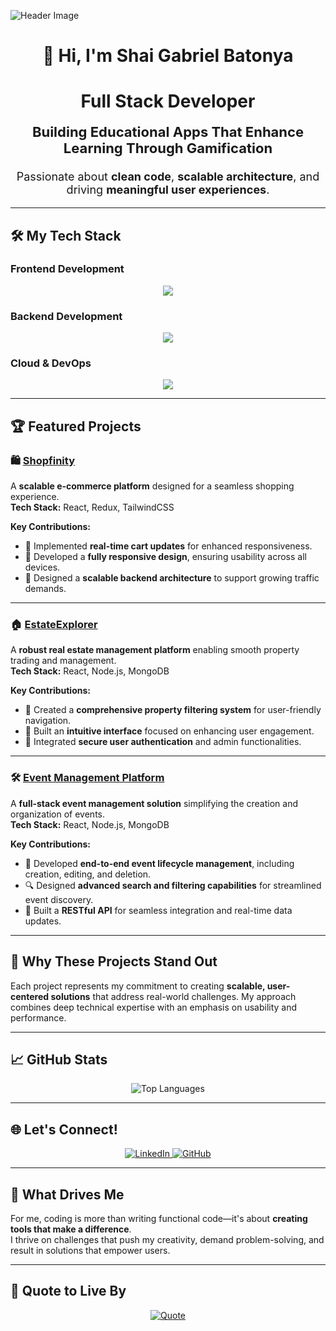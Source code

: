 ![Header Image](https://camo.githubusercontent.com/3cbeb5d020370a717e4b859e2b9bab4c53d57b133164468958639d913703fa5c/68747470733a2f2f63617073756c652d72656e6465722e76657263656c2e6170702f6170693f747970653d776176696e6726636f6c6f723d374139324238266865696768743d3130302673656374696f6e3d686561646572)

<div align="center">

# 👋 Hi, I'm **Shai Gabriel Batonya**  
# Full Stack Developer  

<p style="font-size: 22px; margin-top: 10px; font-weight: bold;">
  Building Educational Apps That Enhance Learning Through Gamification  
</p>

<p style="font-size: 18px;">
  Passionate about <strong>clean code</strong>, <strong>scalable architecture</strong>, and driving <strong>meaningful user experiences</strong>.
</p>

</div>

---

## 🛠 **My Tech Stack**  

### **Frontend Development**
<p align="center">
  <a href="https://skillicons.dev">
    <img src="https://skillicons.dev/icons?i=react,typescript,nextjs,tailwind,html,css,js,redux,materialui,vite,figma" />
  </a>
</p>

### **Backend Development**
<p align="center">
  <a href="https://skillicons.dev">
    <img src="https://skillicons.dev/icons?i=nodejs,express,mongodb,prisma,mysql,redis,postman,npm" />
  </a>
</p>

### **Cloud & DevOps**
<p align="center">
  <a href="https://skillicons.dev">
    <img src="https://skillicons.dev/icons?i=aws,docker,kubernetes,vercel,githubactions,git" />
  </a>
</p>

---

## 🏆 **Featured Projects**

### 🛍️ [Shopfinity](https://shopfinity-nine.vercel.app/)  
A **scalable e-commerce platform** designed for a seamless shopping experience.  
**Tech Stack:** React, Redux, TailwindCSS  

**Key Contributions:**  
- 🛒 Implemented **real-time cart updates** for enhanced responsiveness.  
- 🎨 Developed a **fully responsive design**, ensuring usability across all devices.  
- 🚀 Designed a **scalable backend architecture** to support growing traffic demands.

---

### 🏠 [EstateExplorer](https://real-estate-mern-stack.vercel.app/)  
A **robust real estate management platform** enabling smooth property trading and management.  
**Tech Stack:** React, Node.js, MongoDB  

**Key Contributions:**  
- 📌 Created a **comprehensive property filtering system** for user-friendly navigation.  
- 🏢 Built an **intuitive interface** focused on enhancing user engagement.  
- 🔐 Integrated **secure user authentication** and admin functionalities.

---

### 🛠 [Event Management Platform](https://github.com/ShaiBatonya/patents_server-client)  
A **full-stack event management solution** simplifying the creation and organization of events.  
**Tech Stack:** React, Node.js, MongoDB  

**Key Contributions:**  
- 📅 Developed **end-to-end event lifecycle management**, including creation, editing, and deletion.  
- 🔍 Designed **advanced search and filtering capabilities** for streamlined event discovery.  
- 🔗 Built a **RESTful API** for seamless integration and real-time data updates.

---

## 🌟 **Why These Projects Stand Out**
Each project represents my commitment to creating **scalable, user-centered solutions** that address real-world challenges. My approach combines deep technical expertise with an emphasis on usability and performance.

---

## 📈 **GitHub Stats**  

<div align="center">
  <img src="https://github-readme-stats.vercel.app/api/top-langs/?username=ShaiBatonya&layout=compact&theme=dark&hide_border=true" alt="Top Languages" />
</div>

---

## 🌐 **Let's Connect!**  
<p align="center">
  <a href="https://www.linkedin.com/in/shaibatonya-fullstack/">
    <img src="https://img.shields.io/badge/LinkedIn-%230077B5.svg?style=for-the-badge&logo=linkedin&logoColor=white" alt="LinkedIn" />
  </a>
  <a href="https://github.com/ShaiBatonya">
    <img src="https://img.shields.io/badge/GitHub-%2312100E.svg?style=for-the-badge&logo=github&logoColor=white" alt="GitHub" />
  </a>
</p>

---

## 🎯 **What Drives Me**  
For me, coding is more than writing functional code—it's about **creating tools that make a difference**.  
I thrive on challenges that push my creativity, demand problem-solving, and result in solutions that empower users.  

---

## 🌟 **Quote to Live By**  

<div align="center">
  <a href="https://github.com/piyushsuthar/github-readme-quotes">
    <img src="https://quotes-github-readme.vercel.app/api?quote=First%2C%20solve%20the%20problem.%20Then%2C%20write%20the%20code.&author=John%20Johnson" alt="Quote">
  </a>
</div>
